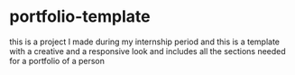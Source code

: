# portfolio-template
this is a project I made during my internship period and this is a template with a creative and a responsive look and includes all the sections needed for a portfolio of a person 
